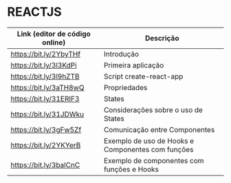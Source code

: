 # REACTJS

| Link (editor de código online)                          | Descrição                                                     |
|---------------------------------------------------------|---------------------------------------------------------------|
| https://bit.ly/2YbyTHf                                  | Introdução                                                    |
| https://bit.ly/3l3KdPi                                  | Primeira aplicação                                            |
| https://bit.ly/3l9hZTB                                  | Script create-react-app                                       |
| https://bit.ly/3aTH8wQ                                  | Propriedades                                                  |
| https://bit.ly/31ERIF3                                  | States                                                        |
| https://bit.ly/31JDWku                                  | Considerações sobre o uso de States                           |
| https://bit.ly/3gFw5Zf                                  | Comunicação entre Componentes                                 |
| https://bit.ly/2YKYerB                                  | Exemplo de uso de Hooks e Componentes com funções             |
| https://bit.ly/3balCnC                                  | Exemplo de componentes com funções e Hooks                    |